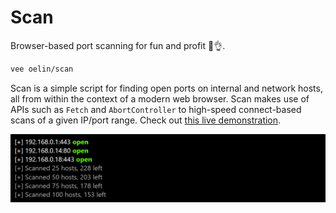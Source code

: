 # Scan

Browser-based port scanning for fun and profit 🥳👌.

```sh
vee oelin/scan
```

Scan is a simple script for finding open ports on internal and network hosts, all from within the context of a modern web browser. Scan makes use of APIs such as `Fetch` and `AbortController` to high-speed connect-based scans of a given IP/port range. Check out [this live demonstration](https://pscanjs.web.app).

<img src='scan.png'>



